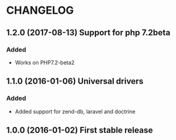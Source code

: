 # CHANGELOG

## 1.2.0 (2017-08-13) Support for php 7.2beta

### Added

- Works on PHP7.2-beta2

## 1.1.0 (2016-01-06) Universal drivers

### Added

- Added support for zend-db, laravel and doctrine

## 1.0.0 (2016-01-02) First stable release

  